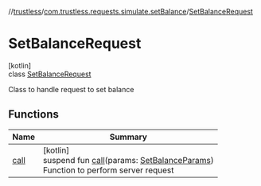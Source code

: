 //[trustless](../../../index.md)/[com.trustless.requests.simulate.setBalance](../index.md)/[SetBalanceRequest](index.md)

# SetBalanceRequest

[kotlin]\
class [SetBalanceRequest](index.md)

Class to handle request to set balance

## Functions

| Name | Summary |
|---|---|
| [call](call.md) | [kotlin]<br>suspend fun [call](call.md)(params: [SetBalanceParams](../-set-balance-params/index.md))<br>Function to perform server request |
